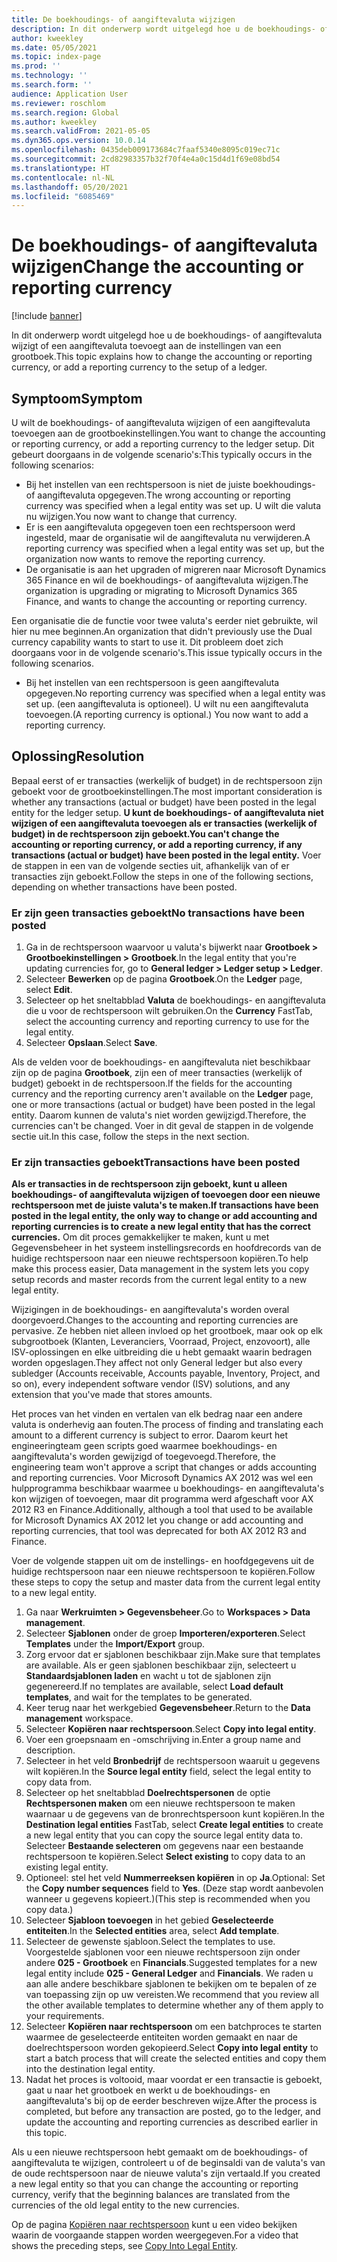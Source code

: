 ```yaml
---
title: De boekhoudings- of aangiftevaluta wijzigen
description: In dit onderwerp wordt uitgelegd hoe u de boekhoudings- of aangiftevaluta wijzigt of een aangiftevaluta toevoegt aan de instellingen van een grootboek.
author: kweekley
ms.date: 05/05/2021
ms.topic: index-page
ms.prod: ''
ms.technology: ''
ms.search.form: ''
audience: Application User
ms.reviewer: roschlom
ms.search.region: Global
ms.author: kweekley
ms.search.validFrom: 2021-05-05
ms.dyn365.ops.version: 10.0.14
ms.openlocfilehash: 0435deb009173684c7faaf5340e8095c019ec71c
ms.sourcegitcommit: 2cd82983357b32f70f4e4a0c15d4d1f69e08bd54
ms.translationtype: HT
ms.contentlocale: nl-NL
ms.lasthandoff: 05/20/2021
ms.locfileid: "6085469"
---
```

# <a name="change-the-accounting-or-reporting-currency"></a><span data-ttu-id="30b7c-103">De boekhoudings- of aangiftevaluta wijzigen</span><span class="sxs-lookup"><span data-stu-id="30b7c-103">Change the accounting or reporting currency</span></span>

[!include [banner](../includes/banner.md)]

<span data-ttu-id="30b7c-104">In dit onderwerp wordt uitgelegd hoe u de boekhoudings- of aangiftevaluta wijzigt of een aangiftevaluta toevoegt aan de instellingen van een grootboek.</span><span class="sxs-lookup"><span data-stu-id="30b7c-104">This topic explains how to change the accounting or reporting currency, or add a reporting currency to the setup of a ledger.</span></span>

## <a name="symptom"></a><span data-ttu-id="30b7c-105">Symptoom</span><span class="sxs-lookup"><span data-stu-id="30b7c-105">Symptom</span></span>

<span data-ttu-id="30b7c-106">U wilt de boekhoudings- of aangiftevaluta wijzigen of een aangiftevaluta toevoegen aan de grootboekinstellingen.</span><span class="sxs-lookup"><span data-stu-id="30b7c-106">You want to change the accounting or reporting currency, or add a reporting currency to the ledger setup.</span></span> <span data-ttu-id="30b7c-107">Dit gebeurt doorgaans in de volgende scenario's:</span><span class="sxs-lookup"><span data-stu-id="30b7c-107">This typically occurs in the following scenarios:</span></span>

- <span data-ttu-id="30b7c-108">Bij het instellen van een rechtspersoon is niet de juiste boekhoudings- of aangiftevaluta opgegeven.</span><span class="sxs-lookup"><span data-stu-id="30b7c-108">The wrong accounting or reporting currency was specified when a legal entity was set up.</span></span> <span data-ttu-id="30b7c-109">U wilt die valuta nu wijzigen.</span><span class="sxs-lookup"><span data-stu-id="30b7c-109">You now want to change that currency.</span></span>
- <span data-ttu-id="30b7c-110">Er is een aangiftevaluta opgegeven toen een rechtspersoon werd ingesteld, maar de organisatie wil de aangiftevaluta nu verwijderen.</span><span class="sxs-lookup"><span data-stu-id="30b7c-110">A reporting currency was specified when a legal entity was set up, but the organization now wants to remove the reporting currency.</span></span>
- <span data-ttu-id="30b7c-111">De organisatie is aan het upgraden of migreren naar Microsoft Dynamics 365 Finance en wil de boekhoudings- of aangiftevaluta wijzigen.</span><span class="sxs-lookup"><span data-stu-id="30b7c-111">The organization is upgrading or migrating to Microsoft Dynamics 365 Finance, and wants to change the accounting or reporting currency.</span></span>

<span data-ttu-id="30b7c-112">Een organisatie die de functie voor twee valuta's eerder niet gebruikte, wil hier nu mee beginnen.</span><span class="sxs-lookup"><span data-stu-id="30b7c-112">An organization that didn't previously use the Dual currency capability wants to start to use it.</span></span> <span data-ttu-id="30b7c-113">Dit probleem doet zich doorgaans voor in de volgende scenario's.</span><span class="sxs-lookup"><span data-stu-id="30b7c-113">This issue typically occurs in the following scenarios.</span></span>

- <span data-ttu-id="30b7c-114">Bij het instellen van een rechtspersoon is geen aangiftevaluta opgegeven.</span><span class="sxs-lookup"><span data-stu-id="30b7c-114">No reporting currency was specified when a legal entity was set up.</span></span> <span data-ttu-id="30b7c-115">(een aangiftevaluta is optioneel). U wilt nu een aangiftevaluta toevoegen.</span><span class="sxs-lookup"><span data-stu-id="30b7c-115">(A reporting currency is optional.) You now want to add a reporting currency.</span></span>

## <a name="resolution"></a><span data-ttu-id="30b7c-116">Oplossing</span><span class="sxs-lookup"><span data-stu-id="30b7c-116">Resolution</span></span>

<span data-ttu-id="30b7c-117">Bepaal eerst of er transacties (werkelijk of budget) in de rechtspersoon zijn geboekt voor de grootboekinstellingen.</span><span class="sxs-lookup"><span data-stu-id="30b7c-117">The most important consideration is whether any transactions (actual or budget) have been posted in the legal entity for the ledger setup.</span></span> <span data-ttu-id="30b7c-118">**U kunt de boekhoudings- of aangiftevaluta niet wijzigen of een aangiftevaluta toevoegen als er transacties (werkelijk of budget) in de rechtspersoon zijn geboekt.**</span><span class="sxs-lookup"><span data-stu-id="30b7c-118">**You can't change the accounting or reporting currency, or add a reporting currency, if any transactions (actual or budget) have been posted in the legal entity.**</span></span> <span data-ttu-id="30b7c-119">Voer de stappen in een van de volgende secties uit, afhankelijk van of er transacties zijn geboekt.</span><span class="sxs-lookup"><span data-stu-id="30b7c-119">Follow the steps in one of the following sections, depending on whether transactions have been posted.</span></span>

### <a name="no-transactions-have-been-posted"></a><span data-ttu-id="30b7c-120">Er zijn geen transacties geboekt</span><span class="sxs-lookup"><span data-stu-id="30b7c-120">No transactions have been posted</span></span>

1. <span data-ttu-id="30b7c-121">Ga in de rechtspersoon waarvoor u valuta's bijwerkt naar **Grootboek \> Grootboekinstellingen \> Grootboek**.</span><span class="sxs-lookup"><span data-stu-id="30b7c-121">In the legal entity that you're updating currencies for, go to **General ledger \> Ledger setup \> Ledger**.</span></span>
2. <span data-ttu-id="30b7c-122">Selecteer **Bewerken** op de pagina **Grootboek**.</span><span class="sxs-lookup"><span data-stu-id="30b7c-122">On the **Ledger** page, select **Edit**.</span></span>
3. <span data-ttu-id="30b7c-123">Selecteer op het sneltabblad **Valuta** de boekhoudings- en aangiftevaluta die u voor de rechtspersoon wilt gebruiken.</span><span class="sxs-lookup"><span data-stu-id="30b7c-123">On the **Currency** FastTab, select the accounting currency and reporting currency to use for the legal entity.</span></span>
4. <span data-ttu-id="30b7c-124">Selecteer **Opslaan**.</span><span class="sxs-lookup"><span data-stu-id="30b7c-124">Select **Save**.</span></span>

<span data-ttu-id="30b7c-125">Als de velden voor de boekhoudings- en aangiftevaluta niet beschikbaar zijn op de pagina **Grootboek**, zijn een of meer transacties (werkelijk of budget) geboekt in de rechtspersoon.</span><span class="sxs-lookup"><span data-stu-id="30b7c-125">If the fields for the accounting currency and the reporting currency aren't available on the **Ledger** page, one or more transactions (actual or budget) have been posted in the legal entity.</span></span> <span data-ttu-id="30b7c-126">Daarom kunnen de valuta's niet worden gewijzigd.</span><span class="sxs-lookup"><span data-stu-id="30b7c-126">Therefore, the currencies can't be changed.</span></span> <span data-ttu-id="30b7c-127">Voer in dit geval de stappen in de volgende sectie uit.</span><span class="sxs-lookup"><span data-stu-id="30b7c-127">In this case, follow the steps in the next section.</span></span>

### <a name="transactions-have-been-posted"></a><span data-ttu-id="30b7c-128">Er zijn transacties geboekt</span><span class="sxs-lookup"><span data-stu-id="30b7c-128">Transactions have been posted</span></span>

<span data-ttu-id="30b7c-129">**Als er transacties in de rechtspersoon zijn geboekt, kunt u alleen boekhoudings- of aangiftevaluta wijzigen of toevoegen door een nieuwe rechtspersoon met de juiste valuta's te maken.**</span><span class="sxs-lookup"><span data-stu-id="30b7c-129">**If transactions have been posted in the legal entity, the only way to change or add accounting and reporting currencies is to create a new legal entity that has the correct currencies.**</span></span> <span data-ttu-id="30b7c-130">Om dit proces gemakkelijker te maken, kunt u met Gegevensbeheer in het systeem instellingsrecords en hoofdrecords van de huidige rechtspersoon naar een nieuwe rechtspersoon kopiëren.</span><span class="sxs-lookup"><span data-stu-id="30b7c-130">To help make this process easier, Data management in the system lets you copy setup records and master records from the current legal entity to a new legal entity.</span></span>

<span data-ttu-id="30b7c-131">Wijzigingen in de boekhoudings- en aangiftevaluta's worden overal doorgevoerd.</span><span class="sxs-lookup"><span data-stu-id="30b7c-131">Changes to the accounting and reporting currencies are pervasive.</span></span> <span data-ttu-id="30b7c-132">Ze hebben niet alleen invloed op het grootboek, maar ook op elk subgrootboek (Klanten, Leveranciers, Voorraad, Project, enzovoort), alle ISV-oplossingen en elke uitbreiding die u hebt gemaakt waarin bedragen worden opgeslagen.</span><span class="sxs-lookup"><span data-stu-id="30b7c-132">They affect not only General ledger but also every subledger (Accounts receivable, Accounts payable, Inventory, Project, and so on), every independent software vendor (ISV) solutions, and any extension that you've made that stores amounts.</span></span>

<span data-ttu-id="30b7c-133">Het proces van het vinden en vertalen van elk bedrag naar een andere valuta is onderhevig aan fouten.</span><span class="sxs-lookup"><span data-stu-id="30b7c-133">The process of finding and translating each amount to a different currency is subject to error.</span></span> <span data-ttu-id="30b7c-134">Daarom keurt het engineeringteam geen scripts goed waarmee boekhoudings- en aangiftevaluta's worden gewijzigd of toegevoegd.</span><span class="sxs-lookup"><span data-stu-id="30b7c-134">Therefore, the engineering team won't approve a script that changes or adds accounting and reporting currencies.</span></span> <span data-ttu-id="30b7c-135">Voor Microsoft Dynamics AX 2012 was wel een hulpprogramma beschikbaar waarmee u boekhoudings- en aangiftevaluta's kon wijzigen of toevoegen, maar dit programma werd afgeschaft voor AX 2012 R3 en Finance.</span><span class="sxs-lookup"><span data-stu-id="30b7c-135">Additionally, although a tool that used to be available for Microsoft Dynamics AX 2012 let you change or add accounting and reporting currencies, that tool was deprecated for both AX 2012 R3 and Finance.</span></span>

<span data-ttu-id="30b7c-136">Voer de volgende stappen uit om de instellings- en hoofdgegevens uit de huidige rechtspersoon naar een nieuwe rechtspersoon te kopiëren.</span><span class="sxs-lookup"><span data-stu-id="30b7c-136">Follow these steps to copy the setup and master data from the current legal entity to a new legal entity.</span></span>

1. <span data-ttu-id="30b7c-137">Ga naar **Werkruimten \> Gegevensbeheer**.</span><span class="sxs-lookup"><span data-stu-id="30b7c-137">Go to **Workspaces \> Data management**.</span></span>
2. <span data-ttu-id="30b7c-138">Selecteer **Sjablonen** onder de groep **Importeren/exporteren**.</span><span class="sxs-lookup"><span data-stu-id="30b7c-138">Select **Templates** under the **Import/Export** group.</span></span>
3. <span data-ttu-id="30b7c-139">Zorg ervoor dat er sjablonen beschikbaar zijn.</span><span class="sxs-lookup"><span data-stu-id="30b7c-139">Make sure that templates are available.</span></span> <span data-ttu-id="30b7c-140">Als er geen sjablonen beschikbaar zijn, selecteert u **Standaardsjablonen laden** en wacht u tot de sjablonen zijn gegenereerd.</span><span class="sxs-lookup"><span data-stu-id="30b7c-140">If no templates are available, select **Load default templates**, and wait for the templates to be generated.</span></span>
4. <span data-ttu-id="30b7c-141">Keer terug naar het werkgebied **Gegevensbeheer**.</span><span class="sxs-lookup"><span data-stu-id="30b7c-141">Return to the **Data management** workspace.</span></span>
5. <span data-ttu-id="30b7c-142">Selecteer **Kopiëren naar rechtspersoon**.</span><span class="sxs-lookup"><span data-stu-id="30b7c-142">Select **Copy into legal entity**.</span></span>
6. <span data-ttu-id="30b7c-143">Voer een groepsnaam en -omschrijving in.</span><span class="sxs-lookup"><span data-stu-id="30b7c-143">Enter a group name and description.</span></span>
7. <span data-ttu-id="30b7c-144">Selecteer in het veld **Bronbedrijf** de rechtspersoon waaruit u gegevens wilt kopiëren.</span><span class="sxs-lookup"><span data-stu-id="30b7c-144">In the **Source legal entity** field, select the legal entity to copy data from.</span></span>
8. <span data-ttu-id="30b7c-145">Selecteer op het sneltabblad **Doelrechtspersonen** de optie **Rechtspersonen maken** om een nieuwe rechtspersoon te maken waarnaar u de gegevens van de bronrechtspersoon kunt kopiëren.</span><span class="sxs-lookup"><span data-stu-id="30b7c-145">In the **Destination legal entities** FastTab, select **Create legal entities** to create a new legal entity that you can copy the source legal entity data to.</span></span> <span data-ttu-id="30b7c-146">Selecteer **Bestaande selecteren** om gegevens naar een bestaande rechtspersoon te kopiëren.</span><span class="sxs-lookup"><span data-stu-id="30b7c-146">Select **Select existing** to copy data to an existing legal entity.</span></span>
9. <span data-ttu-id="30b7c-147">Optioneel: stel het veld **Nummerreeksen kopiëren** in op **Ja**.</span><span class="sxs-lookup"><span data-stu-id="30b7c-147">Optional: Set the **Copy number sequences** field to **Yes**.</span></span> <span data-ttu-id="30b7c-148">(Deze stap wordt aanbevolen wanneer u gegevens kopieert.)</span><span class="sxs-lookup"><span data-stu-id="30b7c-148">(This step is recommended when you copy data.)</span></span>
10. <span data-ttu-id="30b7c-149">Selecteer **Sjabloon toevoegen** in het gebied **Geselecteerde entiteiten**.</span><span class="sxs-lookup"><span data-stu-id="30b7c-149">In the **Selected entities** area, select **Add template**.</span></span>
11. <span data-ttu-id="30b7c-150">Selecteer de gewenste sjabloon.</span><span class="sxs-lookup"><span data-stu-id="30b7c-150">Select the templates to use.</span></span> <span data-ttu-id="30b7c-151">Voorgestelde sjablonen voor een nieuwe rechtspersoon zijn onder andere **025 - Grootboek** en **Financials**.</span><span class="sxs-lookup"><span data-stu-id="30b7c-151">Suggested templates for a new legal entity include **025 - General Ledger** and **Financials**.</span></span> <span data-ttu-id="30b7c-152">We raden u aan alle andere beschikbare sjablonen te bekijken om te bepalen of ze van toepassing zijn op uw vereisten.</span><span class="sxs-lookup"><span data-stu-id="30b7c-152">We recommend that you review all the other available templates to determine whether any of them apply to your requirements.</span></span>
12. <span data-ttu-id="30b7c-153">Selecteer **Kopiëren naar rechtspersoon** om een batchproces te starten waarmee de geselecteerde entiteiten worden gemaakt en naar de doelrechtspersoon worden gekopieerd.</span><span class="sxs-lookup"><span data-stu-id="30b7c-153">Select **Copy into legal entity** to start a batch process that will create the selected entities and copy them into the destination legal entity.</span></span>
13. <span data-ttu-id="30b7c-154">Nadat het proces is voltooid, maar voordat er een transactie is geboekt, gaat u naar het grootboek en werkt u de boekhoudings- en aangiftevaluta's bij op de eerder beschreven wijze.</span><span class="sxs-lookup"><span data-stu-id="30b7c-154">After the process is completed, but before any transaction are posted, go to the ledger, and update the accounting and reporting currencies as described earlier in this topic.</span></span>

<span data-ttu-id="30b7c-155">Als u een nieuwe rechtspersoon hebt gemaakt om de boekhoudings- of aangiftevaluta te wijzigen, controleert u of de beginsaldi van de valuta's van de oude rechtspersoon naar de nieuwe valuta's zijn vertaald.</span><span class="sxs-lookup"><span data-stu-id="30b7c-155">If you created a new legal entity so that you can change the accounting or reporting currency, verify that the beginning balances are translated from the currencies of the old legal entity to the new currencies.</span></span>

<span data-ttu-id="30b7c-156">Op de pagina [Kopiëren naar rechtspersoon](https://community.dynamics.com/365/b/techtalks/posts/copy-into-legal-entity-october-24-2017) kunt u een video bekijken waarin de voorgaande stappen worden weergegeven.</span><span class="sxs-lookup"><span data-stu-id="30b7c-156">For a video that shows the preceding steps, see [Copy Into Legal Entity](https://community.dynamics.com/365/b/techtalks/posts/copy-into-legal-entity-october-24-2017).</span></span>

